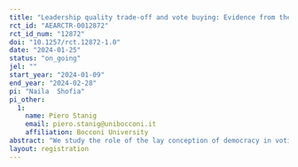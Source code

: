 ```yaml
---
title: "Leadership quality trade-off and vote buying: Evidence from the world’s third largest democracy"
rct_id: "AEARCTR-0012872"
rct_id_num: "12872"
doi: "10.1257/rct.12872-1.0"
date: "2024-01-25"
status: "on_going"
jel: ""
start_year: "2024-01-09"
end_year: "2024-02-28"
pi: "Naila  Shofia"
pi_other:
  1:
    name: Piero Stanig
    email: piero.stanig@unibocconi.it
    affiliation: Bocconi University
abstract: "We study the role of the lay conception of democracy in voting behaviour in the context of the 2024 general election in Indonesia. We hypothesise that democracy’s shortcomings might be due to voters inaccurately understanding what the function of democratic elections is, and hence, which candidate qualities they should consider when casting a vote. We carry out a large three-wave panel survey with a representative sample of Indonesian voters with almost four thousand respondents. We randomly assigned information treatment: In the treatment condition, respondents watch an educational animated video explaining the accountability conception of democracy using a metaphor easy to grasp for a layperson. In the control condition, neutral information about general election eligibility and procedures is provided, in a visual format identical to the treatment video. We study a number of outcomes: Preferences regarding leadership qualities, vote buying, and dynasty politics. To measure preferences, we use a conjoint experiment in which respondents choose between fifteen pairs of fully randomised hypothetical legislative candidate profiles. We then estimate how the randomised informational treatment affects the relative weights respondents place on identity markers vis a vis valence and policy positions. Moreover, two list experiments are used to gauge evidence about the prevalence of vote buying during the campaign and in the actual general election. We then estimate whether the informational treatment reduces vote buying and compliance. Finally, we also attempt to understand whether and how much holding an incumbent presidential position leads to an advantage for one’s progeny who are running in a presidential election and gauge whether information treatment changes voter acceptance to dynasty politics. "
layout: registration
---
```


